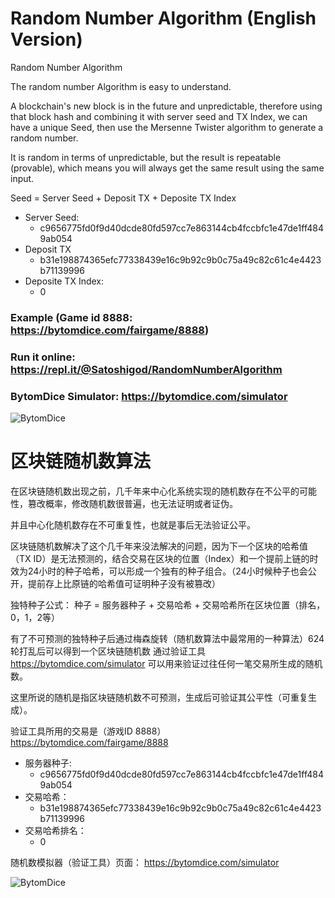 # Random Number Algorithm (English Version)

Random Number Algorithm

The random number Algorithm is easy to understand. 

A blockchain's new block is in the future and unpredictable, therefore using that block hash and combining it with server seed and TX Index, we can have a unique Seed, then use the Mersenne Twister algorithm to generate a random number.

It is random in terms of unpredictable, but the result is repeatable (provable), which means you will always get the same result using
the same input.

Seed = Server Seed + Deposit TX + Deposite TX Index

* Server Seed:
  - c9656775fd0f9d40dcde80fd597cc7e863144cb4fccbfc1e47de1ff4849ab054
* Deposit TX
  - b31e198874365efc77338439e16c9b92c9b0c75a49c82c61c4e4423b71139996
* Deposite TX Index:
  - 0
  
### Example (Game id 8888: https://bytomdice.com/fairgame/8888)
### Run it online: https://repl.it/@Satoshigod/RandomNumberAlgorithm
### BytomDice Simulator: https://bytomdice.com/simulator

![BytomDice](https://pbs.twimg.com/media/D2Ob5EsUgAE1eFr?format=jpg&name=large)

# 区块链随机数算法

在区块链随机数出现之前，几千年来中心化系统实现的随机数存在不公平的可能性，篡改概率，修改随机数很普遍，也无法证明或者证伪。

并且中心化随机数存在不可重复性，也就是事后无法验证公平。

区块链随机数解决了这个几千年来没法解决的问题，因为下一个区块的哈希值（TX ID）是无法预测的，结合交易在区块的位置（Index）和一个提前上链的时效为24小时的种子哈希，可以形成一个独有的种子组合。（24小时候种子也会公开，提前存上比原链的哈希值可证明种子没有被篡改）

独特种子公式： 种子 = 服务器种子 + 交易哈希 + 交易哈希所在区块位置（排名，0，1，2等）

有了不可预测的独特种子后通过梅森旋转（随机数算法中最常用的一种算法）624轮打乱后可以得到一个区块链随机数
通过验证工具 https://bytomdice.com/simulator 可以用来验证过往任何一笔交易所生成的随机数。

这里所说的随机是指区块链随机数不可预测，生成后可验证其公平性（可重复生成）。

验证工具所用的交易是（游戏ID 8888） https://bytomdice.com/fairgame/8888

* 服务器种子:
  - c9656775fd0f9d40dcde80fd597cc7e863144cb4fccbfc1e47de1ff4849ab054
* 交易哈希：
  - b31e198874365efc77338439e16c9b92c9b0c75a49c82c61c4e4423b71139996
* 交易哈希排名：
  - 0

随机数模拟器（验证工具）页面： https://bytomdice.com/simulator



![BytomDice](https://pbs.twimg.com/media/D2Ob5EcUwAAerWo?format=jpg&name=large)
